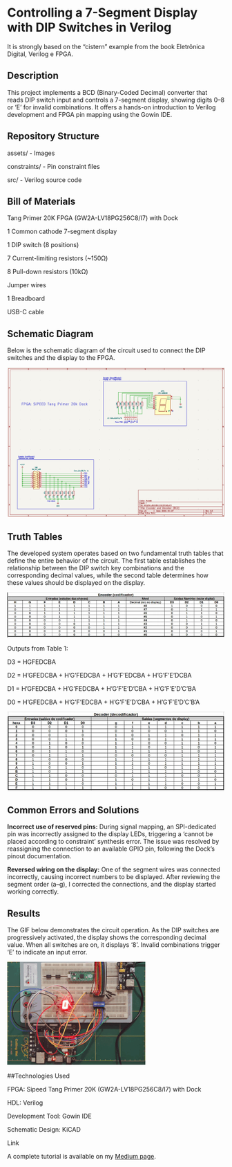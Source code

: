 # Controlling a 7-Segment Display with DIP Switches in Verilog

It is strongly based on the “cistern” example from the book Eletrônica Digital, Verilog e FPGA. 

## Description

This project implements a BCD (Binary-Coded Decimal) converter that reads DIP switch input and controls a 7-segment display, showing digits 0–8 or ‘E’ for invalid combinations. It offers a hands-on introduction to Verilog development and FPGA pin mapping using the Gowin IDE.

## Repository Structure

assets/ - Images

constraints/ - Pin constraint files

src/ - Verilog source code

## Bill of Materials

Tang Primer 20K FPGA (GW2A-LV18PG256C8/I7) with Dock

1 Common cathode 7-segment display

1 DIP switch (8 positions)

7 Current-limiting resistors (~150Ω)

8 Pull-down resistors (10kΩ)

Jumper wires

1 Breadboard

USB-C cable

## Schematic Diagram

Below is the schematic diagram of the circuit used to connect the DIP switches and the display to the FPGA.

![Schematics](https://github.com/mcleber/Verilog_7-Segment_Display_with_DIP_Switches/blob/main/assets/encoder_decoder_bcd_esquematico.png)

## Truth Tables

The developed system operates based on two fundamental truth tables that define the entire behavior of the circuit. The first table establishes the relationship between the DIP switch key combinations and the corresponding decimal values, while the second table determines how these values should be displayed on the display.

![Table.1](https://github.com/mcleber/Verilog_7-Segment_Display_with_DIP_Switches/blob/main/assets/Table1.png)

Outputs from Table 1:

D3 = HGFEDCBA

D2 = H’GFEDCBA + H’G’FEDCBA + H’G’F’EDCBA + H’G’F’E’DCBA

D1 = H’GFEDCBA + H’G’FEDCBA + H’G’F’E’D’CBA + H’G’F’E’D’C’BA

D0 = H’GFEDCBA + H’G’F’EDCBA + H’G’F’E’D’CBA + H’G’F’E’D’C’B’A

![Table.2](https://github.com/mcleber/Verilog_7-Segment_Display_with_DIP_Switches/blob/main/assets/Table2.png)

## Common Errors and Solutions

**Incorrect use of reserved pins:** During signal mapping, an SPI-dedicated pin was incorrectly assigned to the display LEDs, triggering a ‘cannot be placed according to constraint’ synthesis error. The issue was resolved by reassigning the connection to an available GPIO pin, following the Dock’s pinout documentation.

**Reversed wiring on the display:** One of the segment wires was connected incorrectly, causing incorrect numbers to be displayed. After reviewing the segment order (a–g), I corrected the connections, and the display started working correctly.

## Results

The GIF below demonstrates the circuit operation. As the DIP switches are progressively activated, the display shows the corresponding decimal value. When all switches are on, it displays ‘8’. Invalid combinations trigger ‘E’ to indicate an input error.

![circuit operation](https://github.com/mcleber/Verilog_7-Segment_Display_with_DIP_Switches/blob/main/assets/gif_display.gif)

##Technologies Used

FPGA: Sipeed Tang Primer 20K (GW2A-LV18PG256C8/I7) with Dock

HDL: Verilog

Development Tool: Gowin IDE

Schematic Design: KiCAD

Link

A complete tutorial is available on my [Medium page](https://medium.com/@mcleber/controlling-a-7-segment-display-with-dip-switches-in-verilog-4ade580d8ba7).



